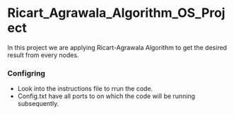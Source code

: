 # Ricart_Agrawala_Algorithm_OS_Project
In this project we are applying Ricart-Agrawala Algorithm to get the desired result from every nodes.

### Configring
* Look into the instructions file to rrun the code.
* Config.txt have all ports to on which the code will be running subsequently.
